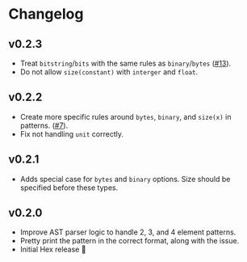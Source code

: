 # Changelog

## v0.2.3

* Treat `bitstring`/`bits` with the same rules as `binary`/`bytes` ([#13](https://github.com/smartrent/credo_binary_patterns/pull/13)).
* Do not allow `size(constant)` with `interger` and `float`.

## v0.2.2

* Create more specific rules around `bytes`, `binary`, and `size(x)` in patterns. ([#7](https://github.com/smartrent/credo_binary_patterns/pull/7)).
* Fix not handling `unit` correctly.

## v0.2.1

* Adds special case for `bytes` and `binary` options. Size should be specified before these types.

## v0.2.0

* Improve AST parser logic to handle 2, 3, and 4 element patterns.
* Pretty print the pattern in the correct format, along with the issue.
* Initial Hex release 🎉
